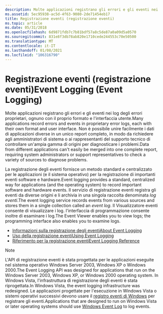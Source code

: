 ```yaml
---
description: Molte applicazioni registrano gli errori e gli eventi nei log degli errori proprietari, ognuno con il proprio formato e l'interfaccia utente.
ms.assetid: 5ec95938-ac5d-4f63-9080-2de71454eb17
title: Registrazione eventi (registrazione eventi)
ms.topic: article
ms.date: 05/31/2018
ms.openlocfilehash: 6d9871fdb7c7b81bdf57a8c5de87a0a09d5a0570
ms.sourcegitcommit: 831e8f3db78ab820e1710cede244553c70e50500
ms.translationtype: MT
ms.contentlocale: it-IT
ms.lasthandoff: 01/08/2021
ms.locfileid: "106316790"
---
```

# <a name="event-logging-event-logging"></a><span data-ttu-id="f5ea4-103">Registrazione eventi (registrazione eventi)</span><span class="sxs-lookup"><span data-stu-id="f5ea4-103">Event Logging (Event Logging)</span></span>

<span data-ttu-id="f5ea4-104">Molte applicazioni registrano gli errori e gli eventi nei log degli errori proprietari, ognuno con il proprio formato e l'interfaccia utente.</span><span class="sxs-lookup"><span data-stu-id="f5ea4-104">Many applications record errors and events in proprietary error logs, each with their own format and user interface.</span></span> <span data-ttu-id="f5ea4-105">Non è possibile unire facilmente i dati di applicazioni diverse in un unico report completo, in modo da richiedere agli amministratori di sistema o ai rappresentanti del supporto tecnico di controllare un'ampia gamma di origini per diagnosticare i problemi.</span><span class="sxs-lookup"><span data-stu-id="f5ea4-105">Data from different applications can't easily be merged into one complete report, requiring system administrators or support representatives to check a variety of sources to diagnose problems.</span></span>

<span data-ttu-id="f5ea4-106">La registrazione degli eventi fornisce un metodo standard e centralizzato per le applicazioni (e il sistema operativo) per la registrazione di importanti eventi software e hardware.</span><span class="sxs-lookup"><span data-stu-id="f5ea4-106">Event logging provides a standard, centralized way for applications (and the operating system) to record important software and hardware events.</span></span> <span data-ttu-id="f5ea4-107">Il servizio di registrazione eventi registra gli eventi da diverse origini e li archivia in una singola raccolta denominata *log eventi*.</span><span class="sxs-lookup"><span data-stu-id="f5ea4-107">The event logging service records events from various sources and stores them in a single collection called an *event log*.</span></span> <span data-ttu-id="f5ea4-108">Il Visualizzatore eventi consente di visualizzare i log. l'interfaccia di programmazione consente inoltre di esaminare i log.</span><span class="sxs-lookup"><span data-stu-id="f5ea4-108">The Event Viewer enables you to view logs; the programming interface also enables you to examine logs.</span></span>

-   [<span data-ttu-id="f5ea4-109">Informazioni sulla registrazione degli eventi</span><span class="sxs-lookup"><span data-stu-id="f5ea4-109">About Event Logging</span></span>](about-event-logging.md)
-   [<span data-ttu-id="f5ea4-110">Uso della registrazione eventi</span><span class="sxs-lookup"><span data-stu-id="f5ea4-110">Using Event Logging</span></span>](using-event-logging.md)
-   [<span data-ttu-id="f5ea4-111">Riferimento per la registrazione eventi</span><span class="sxs-lookup"><span data-stu-id="f5ea4-111">Event Logging Reference</span></span>](event-logging-reference.md)

> [!Note]  
> <span data-ttu-id="f5ea4-112">L'API di registrazione eventi è stata progettata per le applicazioni eseguite nel sistema operativo Windows Server 2003, Windows XP o Windows 2000.</span><span class="sxs-lookup"><span data-stu-id="f5ea4-112">The Event Logging API was designed for applications that run on the Windows Server 2003, Windows XP, or Windows 2000 operating system.</span></span> <span data-ttu-id="f5ea4-113">In Windows Vista, l'infrastruttura di registrazione degli eventi è stata riprogettata.</span><span class="sxs-lookup"><span data-stu-id="f5ea4-113">In Windows Vista, the event logging infrastructure was redesigned.</span></span> <span data-ttu-id="f5ea4-114">Le applicazioni progettate per l'esecuzione in Windows Vista o sistemi operativi successivi devono usare il [registro eventi di Windows](/windows/desktop/WES/windows-event-log) per registrare gli eventi.</span><span class="sxs-lookup"><span data-stu-id="f5ea4-114">Applications that are designed to run on Windows Vista or later operating systems should use [Windows Event Log](/windows/desktop/WES/windows-event-log) to log events.</span></span>
